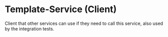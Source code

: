 Template-Service (Client)
==================================================================================================

Client that other services can use if they need to call this service,
also used by the integration tests.
